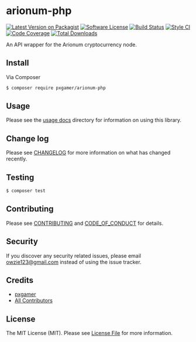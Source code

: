 # arionum-php

[![Latest Version on Packagist][ico-version]][link-packagist]
[![Software License][ico-license]](LICENSE.md)
[![Build Status][ico-travis]][link-travis]
[![Style CI][ico-styleci]][link-styleci]
[![Code Coverage][ico-code-quality]][link-code-quality]
[![Total Downloads][ico-downloads]][link-downloads]

An API wrapper for the Arionum cryptocurrency node.

## Install

Via Composer

```bash
$ composer require pxgamer/arionum-php
```

## Usage

Please see the [usage docs](docs/README.md) directory for information on using this library.

## Change log

Please see [CHANGELOG](CHANGELOG.md) for more information on what has changed recently.

## Testing

```bash
$ composer test
```

## Contributing

Please see [CONTRIBUTING](.github/CONTRIBUTING.md) and [CODE_OF_CONDUCT](.github/CODE_OF_CONDUCT.md) for details.

## Security

If you discover any security related issues, please email owzie123@gmail.com instead of using the issue tracker.

## Credits

- [pxgamer][link-author]
- [All Contributors][link-contributors]

## License

The MIT License (MIT). Please see [License File](LICENSE.md) for more information.

[ico-version]: https://img.shields.io/packagist/v/pxgamer/arionum-php.svg?style=flat-square
[ico-license]: https://img.shields.io/badge/license-MIT-brightgreen.svg?style=flat-square
[ico-travis]: https://img.shields.io/travis/pxgamer/arionum-php/master.svg?style=flat-square
[ico-styleci]: https://styleci.io/repos/138864423/shield
[ico-code-quality]: https://img.shields.io/codecov/c/github/pxgamer/arionum-php.svg?style=flat-square
[ico-downloads]: https://img.shields.io/packagist/dt/pxgamer/arionum-php.svg?style=flat-square

[link-packagist]: https://packagist.org/packages/pxgamer/arionum-php
[link-travis]: https://travis-ci.com/pxgamer/arionum-php
[link-styleci]: https://styleci.io/repos/138864423
[link-code-quality]: https://codecov.io/gh/pxgamer/arionum-php
[link-downloads]: https://packagist.org/packages/pxgamer/arionum-php
[link-author]: https://github.com/pxgamer
[link-contributors]: ../../contributors
